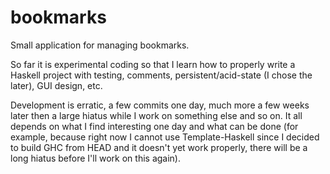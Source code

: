 bookmarks
=========

Small application for managing bookmarks.

So far it is experimental coding so that I learn how to properly write a
Haskell project with testing, comments, persistent/acid-state (I chose the
later), GUI design, etc.

Development is erratic, a few commits one day, much more a few weeks later
then a large hiatus while I  work on something else and so on. It all depends
on what I find interesting one day and what can be done (for example, because
right now I cannot use Template-Haskell since I decided to build GHC from HEAD
and it doesn't yet work properly, there will be a long hiatus before I'll work
on this again).
